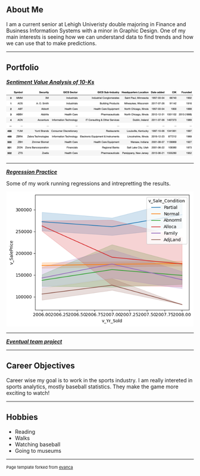 ## About Me

I am a current senior at Lehigh Univeristy double majoring in Finance and Business Information Systems with a minor in Graphic Design.
One of my main interests is seeing how we can understand data to find trends and how we can use that to make predictions.



---

## Portfolio

<!-- You can link to other websites, PDFs in this repo, and other pages in this repo -->

_**[Sentiment Value Analysis of 10-Ks](midterm_report_summary)**_

<img src="images/sp500.png?raw=true"/>

---

_**[Regression Practice](regression)**_

Some of my work running regressions and intrepretting the results.

<img src="images/output_5_0.png?raw=true"/>

---

_**[Eventual team project](https://jerseyk.github.io/Final-Project_Sunset-website/)**_



---

## Career Objectives

Career wise my goal is to work in the sports industry. I am really intereted in sports analytics, mostly baseball statistics. They make the game more exciting to watch!

---

## Hobbies

- Reading
- Walks
- Watching baseball
- Going to museums

---
<p style="font-size:11px">Page template forked from <a href="https://github.com/evanca/quick-portfolio">evanca</a></p>
<!-- Remove above link if you don't want to attibute -->
